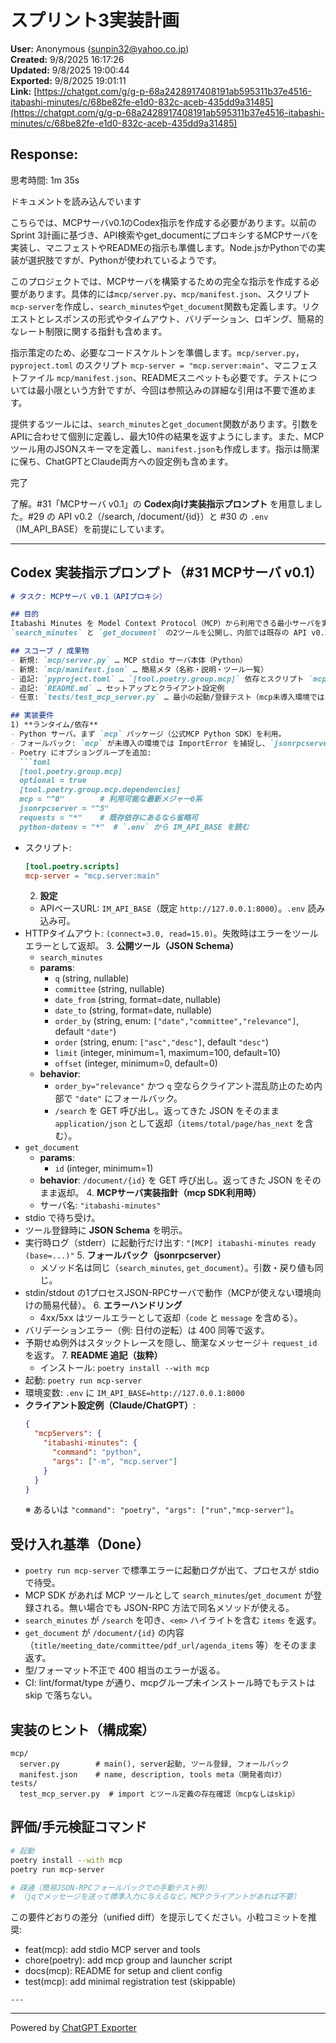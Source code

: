 # スプリント3実装計画

**User:** Anonymous (sunpin32@yahoo.co.jp)  
**Created:** 9/8/2025 16:17:26  
**Updated:** 9/8/2025 19:00:44  
**Exported:** 9/8/2025 19:01:11  
**Link:** [https://chatgpt.com/g/g-p-68a2428917408191ab595311b37e4516-itabashi-minutes/c/68be82fe-e1d0-832c-aceb-435dd9a31485](https://chatgpt.com/g/g-p-68a2428917408191ab595311b37e4516-itabashi-minutes/c/68be82fe-e1d0-832c-aceb-435dd9a31485)  

## Response:
思考時間: 1m 35s

ドキュメントを読み込んでいます

こちらでは、MCPサーバv0.1のCodex指示を作成する必要があります。以前のSprint 3計画に基づき、API検索やget\_documentにプロキシするMCPサーバを実装し、マニフェストやREADMEの指示も準備します。Node.jsかPythonでの実装が選択肢ですが、Pythonが使われているようです。

このプロジェクトでは、MCPサーバを構築するための完全な指示を作成する必要があります。具体的には`mcp/server.py`、`mcp/manifest.json`、スクリプト`mcp-server`を作成し、`search_minutes`や`get_document`関数も定義します。リクエストとレスポンスの形式やタイムアウト、バリデーション、ロギング、簡易的なレート制限に関する指針も含めます。

指示策定のため、必要なコードスケルトンを準備します。`mcp/server.py`，`pyproject.toml` のスクリプト `mcp-server = "mcp.server:main"`、マニフェストファイル `mcp/manifest.json`、READMEスニペットも必要です。テストについては最小限という方針ですが、今回は参照込みの詳細な引用は不要で進めます。

提供するツールには、`search_minutes`と`get_document`関数があります。引数をAPIに合わせて個別に定義し、最大10件の結果を返すようにします。また、MCPツール用のJSONスキーマを定義し、`manifest.json`も作成します。指示は簡潔に保ち、ChatGPTとClaude両方への設定例も含めます。

完了

了解。#31「MCPサーバ v0.1」の **Codex向け実装指示プロンプト** を用意しました。#29 の API v0.2（/search, /document/{id}）と #30 の `.env`（IM\_API\_BASE）を前提にしています。

* * *

Codex 実装指示プロンプト（#31 MCPサーバ v0.1）
--------------------------------

```markdown
# タスク: MCPサーバ v0.1（APIプロキシ）

## 目的
Itabashi Minutes を Model Context Protocol（MCP）から利用できる最小サーバを実装する。
`search_minutes` と `get_document` の2ツールを公開し、内部では既存の API v0.2（/search, /document/{id}）を呼び出す。

## スコープ / 成果物
- 新規: `mcp/server.py` … MCP stdio サーバ本体（Python）
- 新規: `mcp/manifest.json` … 簡易メタ（名称・説明・ツール一覧）
- 追記: `pyproject.toml` … `[tool.poetry.group.mcp]` 依存とスクリプト `mcp-server`
- 追記: `README.md` … セットアップとクライアント設定例
- 任意: `tests/test_mcp_server.py` … 最小の起動/登録テスト（mcp未導入環境ではskip）

## 実装要件
1) **ランタイム/依存**
- Python サーバ。まず `mcp` パッケージ（公式MCP Python SDK）を利用。
- フォールバック: `mcp` が未導入の環境では ImportError を捕捉し、`jsonrpcserver` を使った「簡易JSON-RPC（stdin/stdout）」で同等ツールを提供（CIが通るように）。
- Poetry にオプショングループを追加:
  ```toml
  [tool.poetry.group.mcp]
  optional = true
  [tool.poetry.group.mcp.dependencies]
  mcp = "^0"        # 利用可能な最新メジャー0系
  jsonrpcserver = "^5"
  requests = "*"    # 既存依存にあるなら省略可
  python-dotenv = "*"  # `.env` から IM_API_BASE を読む
```

*   スクリプト:
    ```toml
    [tool.poetry.scripts]
    mcp-server = "mcp.server:main"
    ```
    2.  **設定**
    *   APIベースURL: `IM_API_BASE`（既定 `http://127.0.0.1:8000`）。`.env` 読み込み可。
*   HTTPタイムアウト: `(connect=3.0, read=15.0)`。失敗時はエラーをツールエラーとして返却。
    3.  **公開ツール（JSON Schema）**
    *   `search_minutes`
    *   **params**:
        *   `q` (string, nullable)
        *   `committee` (string, nullable)
        *   `date_from` (string, format=date, nullable)
        *   `date_to` (string, format=date, nullable)
        *   `order_by` (string, enum: `["date","committee","relevance"]`, default `"date"`)
        *   `order` (string, enum: `["asc","desc"]`, default `"desc"`)
        *   `limit` (integer, minimum=1, maximum=100, default=10)
        *   `offset` (integer, minimum=0, default=0)
    *   **behavior**:
        *   `order_by="relevance"` かつ `q` 空ならクライアント混乱防止のため内部で `"date"` にフォールバック。
        *   `/search` を GET 呼び出し。返ってきた JSON をそのまま `application/json` として返却（`items/total/page/has_next` を含む）。
*   `get_document`
    *   **params**:
        *   `id` (integer, minimum=1)
    *   **behavior**: `/document/{id}` を GET 呼び出し。返ってきた JSON をそのまま返却。
        4.  **MCPサーバ実装指針（mcp SDK利用時）**
    *   サーバ名: `"itabashi-minutes"`
*   stdio で待ち受け。
*   ツール登録時に **JSON Schema** を明示。
*   実行時ログ（stderr）に起動行だけ出す: `"[MCP] itabashi-minutes ready (base=...)"`
    5.  **フォールバック（jsonrpcserver）**
    *   メソッド名は同じ（`search_minutes`, `get_document`）。引数・戻り値も同じ。
*   stdin/stdout の1プロセスJSON-RPCサーバで動作（MCPが使えない環境向けの簡易代替）。
    6.  **エラーハンドリング**
    *   4xx/5xx はツールエラーとして返却（`code` と `message` を含める）。
*   バリデーションエラー（例: 日付の逆転）は 400 同等で返す。
*   予期せぬ例外はスタックトレースを隠し、簡潔なメッセージ＋ `request_id` を返す。
    7.  **README 追記（抜粋）**
    *   インストール: `poetry install --with mcp`
*   起動: `poetry run mcp-server`
*   環境変数: `.env` に `IM_API_BASE=http://127.0.0.1:8000`
*   **クライアント設定例（Claude/ChatGPT）**:
    ```json
    {
      "mcpServers": {
        "itabashi-minutes": {
          "command": "python",
          "args": ["-m", "mcp.server"]
        }
      }
    }
    ```
    ※ あるいは `"command": "poetry", "args": ["run","mcp-server"]`。

受け入れ基準（Done）
------------

*   `poetry run mcp-server` で標準エラーに起動ログが出て、プロセスが stdio で待受。
*   MCP SDK があれば MCP ツールとして `search_minutes`/`get_document` が登録される。無い場合でも JSON-RPC 方法で同名メソッドが使える。
*   `search_minutes` が `/search` を叩き、`<em>` ハイライトを含む `items` を返す。
*   `get_document` が `/document/{id}` の内容（`title/meeting_date/committee/pdf_url/agenda_items` 等）をそのまま返す。
*   型/フォーマット不正で 400 相当のエラーが返る。
*   CI: lint/format/type が通り、mcpグループ未インストール時でもテストは skip で落ちない。

実装のヒント（構成案）
-----------

```
mcp/
  server.py        # main(), server起動, ツール登録, フォールバック
  manifest.json    # name, description, tools meta（開発者向け）
tests/
  test_mcp_server.py  # import とツール定義の存在確認（mcpなしはskip）
```

評価/手元検証コマンド
-----------

```bash
# 起動
poetry install --with mcp
poetry run mcp-server

# 疎通（簡易JSON-RPCフォールバックでの手動テスト例）
# （jqでメッセージを送って標準入力に与えるなど。MCPクライアントがあれば不要）
```

この要件どおりの差分（unified diff）を提示してください。小粒コミットを推奨:

*   feat(mcp): add stdio MCP server and tools
*   chore(poetry): add mcp group and launcher script
*   docs(mcp): README for setup and client config
*   test(mcp): add minimal registration test (skippable)

```
---
```



---
Powered by [ChatGPT Exporter](https://www.chatgptexporter.com)